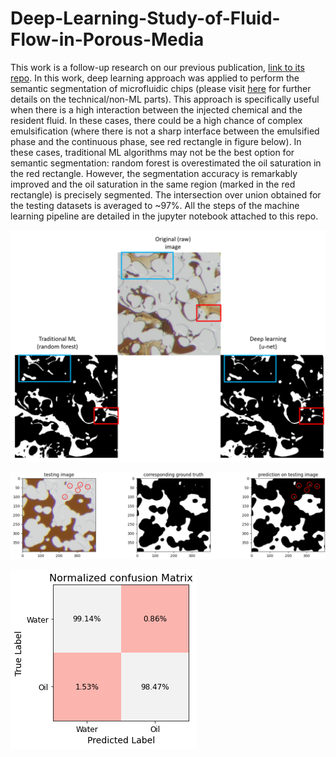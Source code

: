 # Deep-Learning-Study-of-Fluid-Flow-in-Porous-Media

This work is a follow-up research on our previous publication, <a href="https://github.com/DanialArab/Random-Forest-Classifier-to-Characterize-Emulsions/" target="_blank" rel="noopener">link to its repo</a>. In this work, deep learning approach was applied to perform the semantic segmentation of microfluidic chips (please visit <a href="https://www.sciencedirect.com/science/article/abs/pii/S0920410522007045?via%3Dihub/" target="_blank" rel="noopener">here</a> for further details on the technical/non-ML parts). This approach is specifically useful when there is a high interaction between the injected chemical and the resident fluid. In these cases, there could be a high chance of complex emulsification (where there is not a sharp interface between the emulsified phase and the continuous phase, see red rectangle in figure below). In these cases, traditional ML algorithms may not be the best option for semantic segmentation: random forest is overestimated the oil saturation in the red rectangle. However, the segmentation accuracy is remarkably improved and the oil saturation in the same region (marked in the red rectangle) is precisely segmented. The intersection over union obtained for the testing datasets is averaged to ~97%. All the steps of the machine learning pipeline are detailed in the jupyter notebook attached to this repo.  


![](https://raw.githubusercontent.com/DanialArab/images/main/my_papers/deep_learning_vs_rf.PNG)

![](https://raw.githubusercontent.com/DanialArab/images/main/my_papers/prediction_unet.PNG)

![](https://raw.githubusercontent.com/DanialArab/images/main/my_papers/confusion%20table.png)
